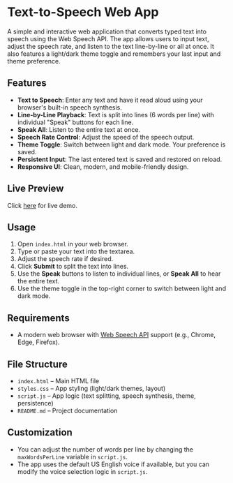 # Text-to-Speech Web App

A simple and interactive web application that converts typed text into speech using the Web Speech API. The app allows users to input text, adjust the speech rate, and listen to the text line-by-line or all at once. It also features a light/dark theme toggle and remembers your last input and theme preference.

## Features

- **Text to Speech**: Enter any text and have it read aloud using your browser's built-in speech synthesis.
- **Line-by-Line Playback**: Text is split into lines (6 words per line) with individual "Speak" buttons for each line.
- **Speak All**: Listen to the entire text at once.
- **Speech Rate Control**: Adjust the speed of the speech output.
- **Theme Toggle**: Switch between light and dark mode. Your preference is saved.
- **Persistent Input**: The last entered text is saved and restored on reload.
- **Responsive UI**: Clean, modern, and mobile-friendly design.

## Live Preview

Click [here](https://dere-12.github.io/text-to-speech/) for live demo.

## Usage

1. Open `index.html` in your web browser.
2. Type or paste your text into the textarea.
3. Adjust the speech rate if desired.
4. Click **Submit** to split the text into lines.
5. Use the **Speak** buttons to listen to individual lines, or **Speak All** to hear the entire text.
6. Use the theme toggle in the top-right corner to switch between light and dark mode.

## Requirements

- A modern web browser with [Web Speech API](https://developer.mozilla.org/en-US/docs/Web/API/Web_Speech_API) support (e.g., Chrome, Edge, Firefox).

## File Structure

- `index.html` – Main HTML file
- `styles.css` – App styling (light/dark themes, layout)
- `script.js` – App logic (text splitting, speech synthesis, theme, persistence)
- `README.md` – Project documentation

## Customization

- You can adjust the number of words per line by changing the `maxWordsPerLine` variable in `script.js`.
- The app uses the default US English voice if available, but you can modify the voice selection logic in `script.js`.
